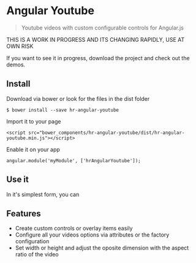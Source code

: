 Angular Youtube
===============

> Youtube videos with custom configurable controls for Angular.js

THIS IS A WORK IN PROGRESS AND ITS CHANGING RAPIDLY, USE AT OWN RISK

If you want to see it in progress, download the project and check out the demos.

## Install

Download via bower or look for the files in the dist folder

```
$ bower install --save hr-angular-youtube
```

Import it to your page

```
<script src="bower_components/hr-angular-youtube/dist/hr-angular-youtube.min.js"></script>

```


Enable it on your app

```
angular.module('myModule', ['hrAngularYoutube']);
```

## Use it

In it's simplest form, you can



## Features

* Create custom controls or overlay items easily
* Configure all your videos options via attributes or the factory configuration
* Set width or height and adjust the oposite dimension with the aspect ratio of the video
